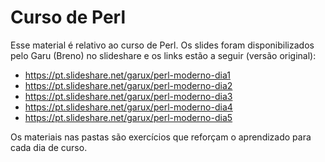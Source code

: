 # Curso de Perl

Esse material é relativo ao curso de Perl. Os slides foram disponibilizados pelo Garu (Breno) no slideshare e os links estão a seguir (versão original):

- https://pt.slideshare.net/garux/perl-moderno-dia1
- https://pt.slideshare.net/garux/perl-moderno-dia2
- https://pt.slideshare.net/garux/perl-moderno-dia3
- https://pt.slideshare.net/garux/perl-moderno-dia4
- https://pt.slideshare.net/garux/perl-moderno-dia5

Os materiais nas pastas são exercícios que reforçam o aprendizado para cada dia de curso. 
